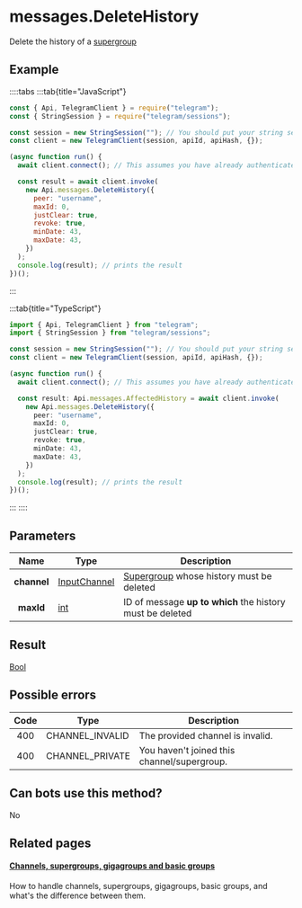 # messages.DeleteHistory

Delete the history of a [supergroup](https://core.telegram.org/api/channel)

## Example

::::tabs
:::tab{title="JavaScript"}

```js
const { Api, TelegramClient } = require("telegram");
const { StringSession } = require("telegram/sessions");

const session = new StringSession(""); // You should put your string session here
const client = new TelegramClient(session, apiId, apiHash, {});

(async function run() {
  await client.connect(); // This assumes you have already authenticated with .start()

  const result = await client.invoke(
    new Api.messages.DeleteHistory({
      peer: "username",
      maxId: 0,
      justClear: true,
      revoke: true,
      minDate: 43,
      maxDate: 43,
    })
  );
  console.log(result); // prints the result
})();
```

:::

:::tab{title="TypeScript"}

```ts
import { Api, TelegramClient } from "telegram";
import { StringSession } from "telegram/sessions";

const session = new StringSession(""); // You should put your string session here
const client = new TelegramClient(session, apiId, apiHash, {});

(async function run() {
  await client.connect(); // This assumes you have already authenticated with .start()

  const result: Api.messages.AffectedHistory = await client.invoke(
    new Api.messages.DeleteHistory({
      peer: "username",
      maxId: 0,
      justClear: true,
      revoke: true,
      minDate: 43,
      maxDate: 43,
    })
  );
  console.log(result); // prints the result
})();
```

:::
::::

## Parameters

|    Name     | Type                                                        | Description                                                                       |
| :---------: | ----------------------------------------------------------- | --------------------------------------------------------------------------------- |
| **channel** | [InputChannel](https://core.telegram.org/type/InputChannel) | [Supergroup](https://core.telegram.org/api/channel) whose history must be deleted |
|  **maxId**  | [int](https://core.telegram.org/type/int)                   | ID of message **up to which** the history must be deleted                         |

## Result

[Bool](https://core.telegram.org/type/Bool)

## Possible errors

| Code | Type            | Description                                 |
| :--: | --------------- | ------------------------------------------- |
| 400  | CHANNEL_INVALID | The provided channel is invalid.            |
| 400  | CHANNEL_PRIVATE | You haven't joined this channel/supergroup. |

## Can bots use this method?

No

## Related pages

#### [Channels, supergroups, gigagroups and basic groups](https://core.telegram.org/api/channel)

How to handle channels, supergroups, gigagroups, basic groups, and what's the difference between them.
